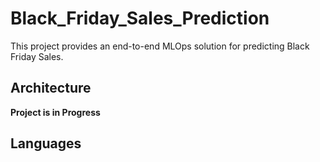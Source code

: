 # Black_Friday_Sales_Prediction
This project provides an end-to-end MLOps solution for predicting Black Friday Sales.
## Architecture
**Project is in Progress**
## Languages
